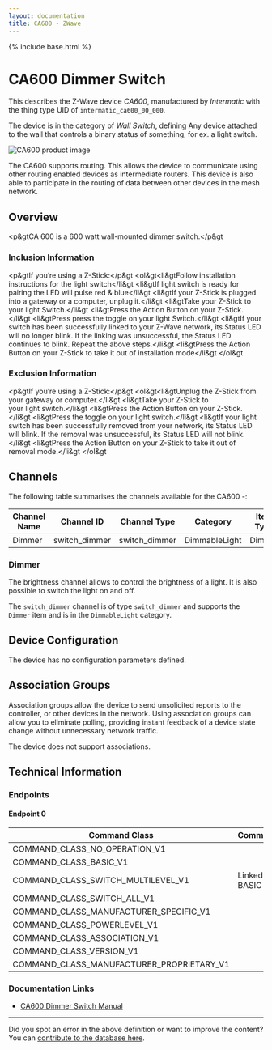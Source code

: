 ```yaml
---
layout: documentation
title: CA600 - ZWave
---
```


{% include base.html %}

# CA600 Dimmer Switch
This describes the Z-Wave device *CA600*, manufactured by *Intermatic* with the thing type UID of ```intermatic_ca600_00_000```.

The device is in the category of *Wall Switch*, defining Any device attached to the wall that controls a binary status of something, for ex. a light switch.

![CA600 product image](https://opensmarthouse.org/zwavedatabase/656/image/)


The CA600 supports routing. This allows the device to communicate using other routing enabled devices as intermediate routers.  This device is also able to participate in the routing of data between other devices in the mesh network.

## Overview

<p&gtCA 600 is a 600 watt wall-mounted dimmer switch.</p&gt

### Inclusion Information

<p&gtIf you’re using a Z-Stick:</p&gt <ol&gt<li&gtFollow installation instructions for the light switch</li&gt <li&gtIf light switch is ready for pairing the LED will pulse red & blue</li&gt <li&gtIf your Z-Stick is plugged into a gateway or a computer, unplug it.</li&gt <li&gtTake your Z-Stick to your light Switch.</li&gt <li&gtPress the Action Button on your Z-Stick.</li&gt <li&gtPress press the toggle on your light Switch.</li&gt <li&gtIf your switch has been successfully linked to your Z-Wave network, its Status LED will no longer blink. If the linking was unsuccessful, the Status LED continues to blink. Repeat the above steps.</li&gt <li&gtPress the Action Button on your Z-Stick to take it out of installation mode</li&gt </ol&gt

### Exclusion Information

<p&gtIf you’re using a Z-Stick:</p&gt <ol&gt<li&gtUnplug the Z-Stick from your gateway or computer.</li&gt <li&gtTake your Z-Stick to your light switch.</li&gt <li&gtPress the Action Button on your Z-Stick.</li&gt <li&gtPress the toggle on your light switch.</li&gt <li&gtIf your light switch has been successfully removed from your network, its Status LED will blink. If the removal was unsuccessful, its Status LED will not blink.</li&gt <li&gtPress the Action Button on your Z-Stick to take it out of removal mode.</li&gt </ol&gt

## Channels

The following table summarises the channels available for the CA600 -:

| Channel Name | Channel ID | Channel Type | Category | Item Type |
|--------------|------------|--------------|----------|-----------|
| Dimmer | switch_dimmer | switch_dimmer | DimmableLight | Dimmer | 

### Dimmer
The brightness channel allows to control the brightness of a light.
            It is also possible to switch the light on and off.

The ```switch_dimmer``` channel is of type ```switch_dimmer``` and supports the ```Dimmer``` item and is in the ```DimmableLight``` category.



## Device Configuration

The device has no configuration parameters defined.

## Association Groups

Association groups allow the device to send unsolicited reports to the controller, or other devices in the network. Using association groups can allow you to eliminate polling, providing instant feedback of a device state change without unnecessary network traffic.

The device does not support associations.
## Technical Information

### Endpoints

#### Endpoint 0

| Command Class | Comment |
|---------------|---------|
| COMMAND_CLASS_NO_OPERATION_V1| |
| COMMAND_CLASS_BASIC_V1| |
| COMMAND_CLASS_SWITCH_MULTILEVEL_V1| Linked to BASIC|
| COMMAND_CLASS_SWITCH_ALL_V1| |
| COMMAND_CLASS_MANUFACTURER_SPECIFIC_V1| |
| COMMAND_CLASS_POWERLEVEL_V1| |
| COMMAND_CLASS_ASSOCIATION_V1| |
| COMMAND_CLASS_VERSION_V1| |
| COMMAND_CLASS_MANUFACTURER_PROPRIETARY_V1| |

### Documentation Links

* [CA600 Dimmer Switch Manual](https://opensmarthouse.org/zwavedatabase/656/CA600-Manual.pdf)

---

Did you spot an error in the above definition or want to improve the content?
You can [contribute to the database here](https://opensmarthouse.org/zwavedatabase/656).
